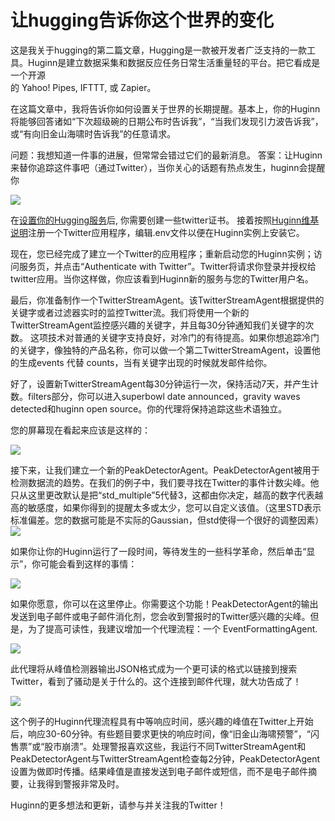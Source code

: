 # 让hugging告诉你这个世界的变化
这是我关于hugging的第二篇文章，Hugging是一款被开发者广泛支持的一款工具。Huginn是建立数据采集和数据反应任务日常生活重量轻的平台。把它看成是一个开源  
的 Yahoo! Pipes, IFTTT, 或 Zapier。

在这篇文章中，我将告诉你如何设置关于世界的长期提醒。基本上，你的Huginn将能够回答诸如“下次超级碗的日期公布时告诉我”，“当我们发现引力波告诉我”，或“有向旧金山海啸时告诉我”的任意请求。

问题：我想知道一件事的进展，但常常会错过它们的最新消息。
答案：让Huginn来替你追踪这件事吧（通过Twitter），当你关心的话题有热点发生，huginn会提醒你

![](DraggedImage.png)

在[设置你的Hugging服务](https://github.com/cantino/huginn)后, 你需要创建一些twitter证书。 接着按照[Huginn维基说明](https://github.com/cantino/huginn/wiki/Configuring-OAuth-applications)注册一个Twitter应用程序，编辑.env文件以便在Huginn实例上安装它。

现在，您已经完成了建立一个Twitter的应用程序；重新启动您的Huginn实例；访问服务页，并点击“Authenticate with Twitter”。Twitter将请求你登录并授权给twitter应用。当你这样做，你应该看到Huginn新的服务与您的Twitter用户名。

最后，你准备制作一个TwitterStreamAgent。该TwitterStreamAgent根据提供的关键字或者过滤器实时的监控Twitter流。我们将使用一个新的TwitterStreamAgent监控感兴趣的关键字，并且每30分钟通知我们关键字的次数。
这项技术对普通的关键字支持良好，对冷门的有待提高。如果你想追踪冷门的关键字，像独特的产品名称，你可以做一个第二TwitterStreamAgent，设置他的生成events 代替 counts，当有关键字出现的时候就发邮件给你。

好了，设置新TwitterStreamAgent每30分钟运行一次，保持活动7天，并产生计数。filters部分，你可以进入superbowl date announced，gravity waves detected和huginn open source。你的代理将保持追踪这些术语独立。

您的屏幕现在看起来应该是这样的：

![](DraggedImage-1.png)

接下来，让我们建立一个新的PeakDetectorAgent。PeakDetectorAgent被用于检测数据流的趋势。在我们的例子中，我们要寻找在Twitter的事件计数尖峰。他只从这里更改默认是把“std_multiple”5代替3，这都由你决定，越高的数字代表越高的敏感度，如果你得到的提醒太多或太少，您可以自定义该值。（这里STD表示标准偏差。您的数据可能是不实际的Gaussian，但std使得一个很好的调整因素）
![](DraggedImage-2.png)

如果你让你的Huginn运行了一段时间，等待发生的一些科学革命，然后单击“显示”，你可能会看到这样的事情：

![](DraggedImage-3.png)

如果你愿意，你可以在这里停止。你需要这个功能！PeakDetectorAgent的输出发送到电子邮件或电子邮件消化剂，您会收到警报时的Twitter感兴趣的尖峰。但是，为了提高可读性，我建议增加一个代理流程：一个 EventFormattingAgent.

![](DraggedImage-4.png)

此代理将从峰值检测器输出JSON格式成为一个更可读的格式以链接到搜索Twitter，看到了骚动是关于什么的。这个连接到邮件代理，就大功告成了！

![](DraggedImage-5.png)

这个例子的Huginn代理流程具有中等响应时间，感兴趣的峰值在Twitter上开始后，响应30-60分钟。有些题目要求更快的响应时间，像“旧金山海啸预警”，“闪售票”或“股市崩溃”。处理警报喜欢这些，我运行不同TwitterStreamAgent和PeakDetectorAgent与TwitterStreamAgent检查每2分钟，PeakDetectorAgent设置为做即时传播。结果峰值是直接发送到电子邮件或短信，而不是电子邮件摘要，让我得到警报非常及时。

Huginn的更多想法和更新，请参与并关注我的Twitter！
